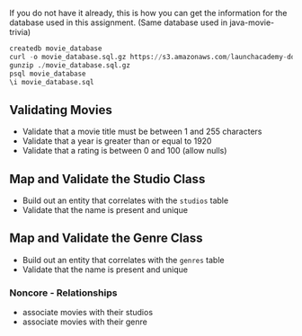 If you do not have it already, this is how you can get the information for the database used in this assignment. (Same database used in java-movie-trivia)

```sql
createdb movie_database
curl -o movie_database.sql.gz https://s3.amazonaws.com/launchacademy-downloads/movie_database.sql.gz
gunzip ./movie_database.sql.gz
psql movie_database
\i movie_database.sql
```

## Validating Movies

- Validate that a movie title must be between 1 and 255 characters
- Validate that a year is greater than or equal to 1920
- Validate that a rating is between 0 and 100 (allow nulls)

## Map and Validate the Studio Class

- Build out an entity that correlates with the `studios` table
- Validate that the name is present and unique

## Map and Validate the Genre Class

- Build out an entity that correlates with the `genres` table
- Validate that the name is present and unique

### Noncore - Relationships

- associate movies with their studios
- associate movies with their genre